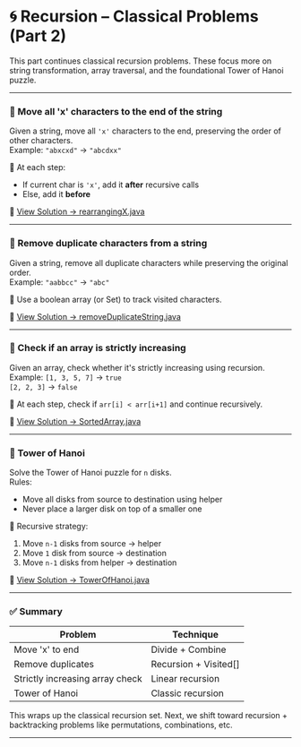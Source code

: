 # 🌀 Recursion – Classical Problems (Part 2)

This part continues classical recursion problems. These focus more on string transformation, array traversal, and the foundational Tower of Hanoi puzzle.

---

### 🔹 Move all 'x' characters to the end of the string

Given a string, move all `'x'` characters to the end, preserving the order of other characters.  
Example: `"abxcxd"` → `"abcdxx"`

📌 At each step:
- If current char is `'x'`, add it **after** recursive calls  
- Else, add it **before**

🔗 [View Solution → rearrangingX.java](https://github.com/verma-suraj/Java-DSA-100Days-Challenge/blob/10d0f3efcd38530da865b80a33d89709a3ab47dd/Day_16/Practice_Problems/rearrangingX.java)

---

### 🔹 Remove duplicate characters from a string

Given a string, remove all duplicate characters while preserving the original order.  
Example: `"aabbcc"` → `"abc"`

📌 Use a boolean array (or Set) to track visited characters.

🔗 [View Solution → removeDuplicateString.java](https://github.com/verma-suraj/Java-DSA-100Days-Challenge/blob/10d0f3efcd38530da865b80a33d89709a3ab47dd/Day_16/Practice_Problems/removeDuplicateString.java)

---

### 🔹 Check if an array is strictly increasing

Given an array, check whether it's strictly increasing using recursion.  
Example: `[1, 3, 5, 7]` → `true`  
`[2, 2, 3]` → `false`

📌 At each step, check if `arr[i] < arr[i+1]` and continue recursively.

🔗 [View Solution → SortedArray.java](https://github.com/verma-suraj/Java-DSA-100Days-Challenge/blob/10d0f3efcd38530da865b80a33d89709a3ab47dd/Day_16/Practice_Problems/SortedArray.java)

---

### 🔹 Tower of Hanoi

Solve the Tower of Hanoi puzzle for `n` disks.  
Rules:
- Move all disks from source to destination using helper
- Never place a larger disk on top of a smaller one

📌 Recursive strategy:
1. Move `n-1` disks from source → helper  
2. Move `1` disk from source → destination  
3. Move `n-1` disks from helper → destination

🔗 [View Solution → TowerOfHanoi.java](https://github.com/verma-suraj/Java-DSA-100Days-Challenge/blob/10d0f3efcd38530da865b80a33d89709a3ab47dd/Day_16/Practice_Problems/TowerOfHanoi.java)

---

### ✅ Summary

| Problem                         | Technique            |
|----------------------------------|-----------------------|
| Move 'x' to end                  | Divide + Combine      |
| Remove duplicates                | Recursion + Visited[] |
| Strictly increasing array check  | Linear recursion      |
| Tower of Hanoi                   | Classic recursion     |

This wraps up the classical recursion set. Next, we shift toward recursion + backtracking problems like permutations, combinations, etc.

---
